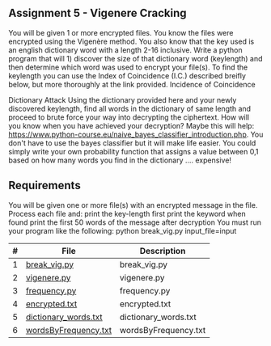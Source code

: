 ## Assignment 5 - Vigenere Cracking

You will be given 1 or more encrypted files. You know the files were encrypted using the Vigenère method. You also know that the key used is an english dictionary word with a length 2-16 inclusive.
Write a python program that will 1) discover the size of that dictionary word (keylength) and then determine which word was used to encrypt your file(s).
To find the keylength you can use the Index of Coincidence (I.C.) described breifly below, but more thoroughly at the link provided.
Incidence of Coincidence

Dictionary Attack
Using the dictionary provided here and your newly discovered keylength, find all words in the dictionary of same length and proceed to brute force your way into decrypting the ciphertext. How will you know when you have achieved your decryption? Maybe this will help: https://www.python-course.eu/naive_bayes_classifier_introduction.php. You don't have to use the bayes classifier but it will make life easier. You could simply write your own probability function that assigns a value between 0,1 based on how many words you find in the dictionary .... expensive!

## Requirements
  You will be given one or more file(s) with an encrypted message in the file.
  Process each file and:
  print the key-length first
  print the keyword when found
  print the first 50 words of the message after decryption
  You must run your program like the following:  python break_vig.py input_file=input 

|   #   | File            | Description                                        |
| :---: | --------------- | -------------------------------------------------- |
|   1   | <a href="https://github.com/Kyrie-Ma/4663-Cryptography-Ma/blob/master/Assignments/A05/break_vig.py" > break_vig.py | break_vig.py      |
|   2   | <a href="https://github.com/Kyrie-Ma/4663-Cryptography-Ma/blob/master/Assignments/A05/vigenere.py" > vigenere.py | vigenere.py      |
|   3   | <a href="https://github.com/Kyrie-Ma/4663-Cryptography-Ma/blob/master/Assignments/A05/frequency.py" > frequency.py | frequency.py      |
|   4   | <a href="https://github.com/Kyrie-Ma/4663-Cryptography-Ma/blob/master/Assignments/A05/encrypted.txt" > encrypted.txt | encrypted.txt      |
|   5   | <a href="https://github.com/Kyrie-Ma/4663-Cryptography-Ma/blob/master/Assignments/A05/dictionary_words.txt" > dictionary_words.txt | dictionary_words.txt      |
|   6   | <a href="https://github.com/Kyrie-Ma/4663-Cryptography-Ma/blob/master/Assignments/A05/wordsByFrequency.txt" > wordsByFrequency.txt | wordsByFrequency.txt      |

